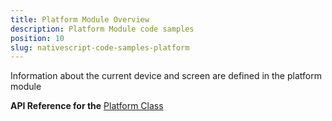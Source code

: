 ```yaml
---
title: Platform Module Overview
description: Platform Module code samples
position: 10
slug: nativescript-code-samples-platform
---
```

Information about the current device and screen are defined in the platform module

**API Reference for the** [Platform Class](https://docs.nativescript.org/api-reference/modules/_platform_.html)